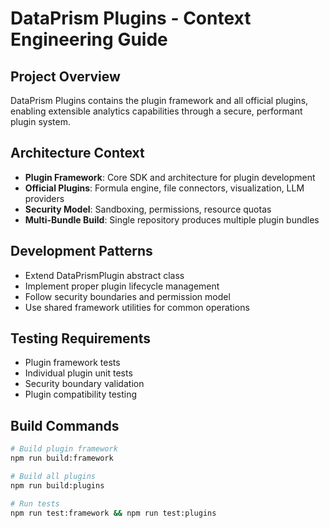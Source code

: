 # DataPrism Plugins - Context Engineering Guide

## Project Overview
DataPrism Plugins contains the plugin framework and all official plugins, enabling extensible analytics capabilities through a secure, performant plugin system.

## Architecture Context
- **Plugin Framework**: Core SDK and architecture for plugin development
- **Official Plugins**: Formula engine, file connectors, visualization, LLM providers
- **Security Model**: Sandboxing, permissions, resource quotas
- **Multi-Bundle Build**: Single repository produces multiple plugin bundles

## Development Patterns
- Extend DataPrismPlugin abstract class
- Implement proper plugin lifecycle management
- Follow security boundaries and permission model
- Use shared framework utilities for common operations

## Testing Requirements
- Plugin framework tests
- Individual plugin unit tests
- Security boundary validation
- Plugin compatibility testing

## Build Commands
```bash
# Build plugin framework
npm run build:framework

# Build all plugins
npm run build:plugins

# Run tests
npm run test:framework && npm run test:plugins
```
